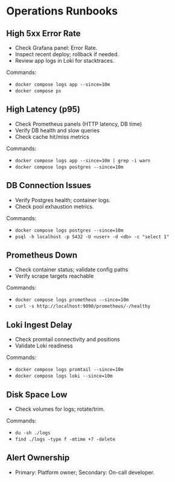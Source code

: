 # Operations Runbooks

## High 5xx Error Rate
- Check Grafana panel: Error Rate.
- Inspect recent deploy; rollback if needed.
- Review app logs in Loki for stacktraces.

Commands:
- `docker compose logs app --since=10m`
- `docker compose ps`

## High Latency (p95)
- Check Prometheus panels (HTTP latency, DB time)
- Verify DB health and slow queries
- Check cache hit/miss metrics

Commands:
- `docker compose logs app --since=10m | grep -i warn`
- `docker compose logs postgres --since=10m`

## DB Connection Issues
- Verify Postgres health; container logs.
- Check pool exhaustion metrics.

Commands:
- `docker compose logs postgres --since=10m`
- `psql -h localhost -p 5432 -U <user> -d <db> -c "select 1"`

## Prometheus Down
- Check container status; validate config paths
- Verify scrape targets reachable

Commands:
- `docker compose logs prometheus --since=10m`
- `curl -s http://localhost:9090/prometheus/-/healthy`

## Loki Ingest Delay
- Check promtail connectivity and positions
- Validate Loki readiness

Commands:
- `docker compose logs promtail --since=10m`
- `docker compose logs loki --since=10m`

## Disk Space Low
- Check volumes for logs; rotate/trim.

Commands:
- `du -sh ./logs`
- `find ./logs -type f -mtime +7 -delete`

## Alert Ownership
- Primary: Platform owner; Secondary: On-call developer.
